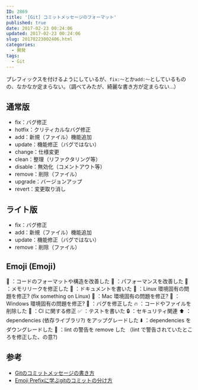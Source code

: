 ```yaml
---
ID: 2869
title: '[Git] コミットメッセージのフォーマット'
published: true
date: 2017-02-23 00:24:06
updated: 2017-02-23 00:24:06
slug: 20170223002406.html
categories:
  - 開発
tags:
  - Git
---
```

プレフィックスを付けるようにしているが、`fix:〜`とか`add:〜`としているものの、なかなか定まらない。（調べてみたが、綺麗な書き方が定まらない…）
<!--more-->

## 通常版
> 
* fix：バグ修正
* hotfix：クリティカルなバグ修正
* add：新規（ファイル）機能追加
* update：機能修正（バグではない）
* change：仕様変更
* clean：整理（リファクタリング等）
* disable：無効化（コメントアウト等）
* remove：削除（ファイル）
* upgrade：バージョンアップ
* revert：変更取り消し
>

## ライト版
> 
* fix：バグ修正
* add：新規（ファイル）機能追加
* update：機能修正（バグではない）
* remove：削除（ファイル）
> 

## Emoji (Emoji)
> 
🎨 ：コードのフォーマットや構造を改善した
🐎 ：パフォーマンスを改善した
🚱 ：メモリリークを修正した
📝 ：ドキュメントを書いた
🐧 ：Linux 環境固有の問題を修正? (fix something on Linux)
🍎 ：Mac 環境固有の問題を修正?
🏁 ：Windows 環境固有の問題を修正?
🐛 ：バグを修正した
🔥 ：コードやファイルを削除した
💚 ：CI に関する修正
✅ ：テストを書いた
🔒 ：セキュリティ関連
⬆️ ：dependencies (依存ライブラリ?) をアップグレードした
⬇️ ：dependencies をダウングレードした
👕 ：lint の警告を remove した （lint で警告されていたところを修正した、の意?)
>

## 参考
* [Gitのコミットメッセージの書き方](http://qiita.com/itosho/items/9565c6ad2ffc24c09364)
* [Emoji Prefixに学ぶgitのコミットの分け方](http://dackdive.hateblo.jp/entry/2016/07/06/093000)